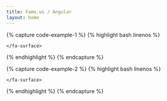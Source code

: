 ```yaml
---
title: Famo.us / Angular
layout: home
---
```


{% capture code-example-1 %}
  {% highlight bash linenos %}
  <fa-app>
    <fa-surface ng-repeat="square in squares">

    </fa-surface>
  </fa-app>
  {% endhighlight %}
{% endcapture %}

{% capture code-example-2 %}
  {% highlight bash linenos %}
  <fa-app>
    <fa-surface >

    </fa-surface>
  </fa-app>
  {% endhighlight %}
{% endcapture %}
